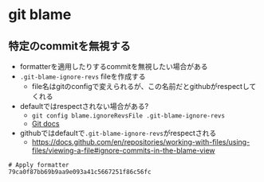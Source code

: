 # git blame

## 特定のcommitを無視する

* formatterを適用したりするcommitを無視したい場合がある
* `.git-blame-ignore-revs` fileを作成する
  * file名はgitのconfigで変えられるが、この名前だとgithubがrespectしてくれる
* defaultではrespectされない場合がある?
  * `git config blame.ignoreRevsFile .git-blame-ignore-revs`
  * [Git docs](https://git-scm.com/docs/git-blame#Documentation/git-blame.txt---ignore-revs-fileltfilegt)
* githubではdefaultで`.git-blame-ignore-revs`がrespectされる
  * https://docs.github.com/en/repositories/working-with-files/using-files/viewing-a-file#ignore-commits-in-the-blame-view

```text
# Apply formatter
79ca0f87bb69b9aa9e093a41c5667251f86c56fc
```

